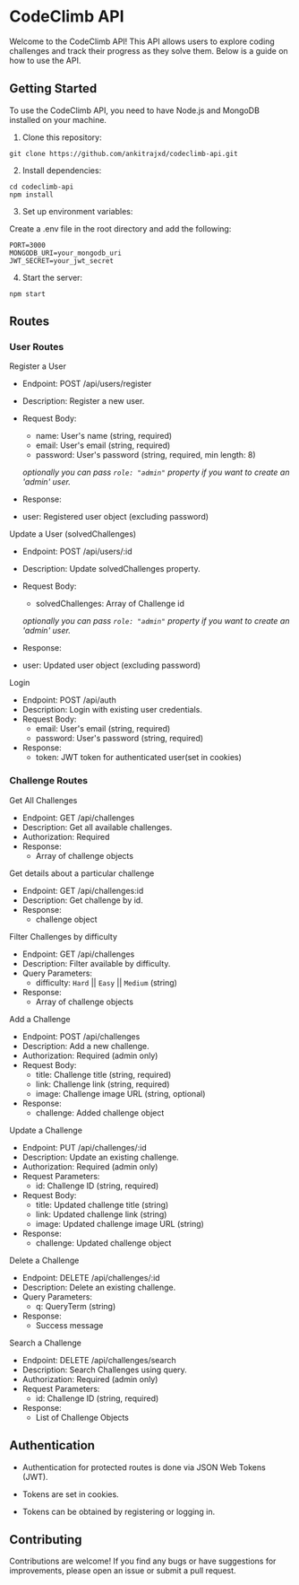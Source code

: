 # CodeClimb API

Welcome to the CodeClimb API! This API allows users to explore coding challenges and track their progress as they solve them. Below is a guide on how to use the API.

## Getting Started

To use the CodeClimb API, you need to have Node.js and MongoDB installed on your machine.

1. Clone this repository:

```
git clone https://github.com/ankitrajxd/codeclimb-api.git
```

2. Install dependencies:

```
cd codeclimb-api
npm install
```

3. Set up environment variables:

Create a .env file in the root directory and add the following:

```
PORT=3000
MONGODB_URI=your_mongodb_uri
JWT_SECRET=your_jwt_secret
```

4. Start the server:

```
npm start
```

## Routes

### User Routes

Register a User

- Endpoint: POST /api/users/register
- Description: Register a new user.
- Request Body:

  - name: User's name (string, required)
  - email: User's email (string, required)
  - password: User's password (string, required, min length: 8)

  _optionally you can pass `role: "admin"` property if you want to create an 'admin' user._

- Response:
- user: Registered user object (excluding password)

Update a User (solvedChallenges)

- Endpoint: POST /api/users/:id
- Description: Update solvedChallenges property.

- Request Body:
  - solvedChallenges: Array of Challenge id

  _optionally you can pass `role: "admin"` property if you want to create an 'admin' user._

- Response:
- user: Updated user object (excluding password)

Login

- Endpoint: POST /api/auth
- Description: Login with existing user credentials.
- Request Body:
  - email: User's email (string, required)
  - password: User's password (string, required)
- Response:
  - token: JWT token for authenticated user(set in cookies)

### Challenge Routes

Get All Challenges

- Endpoint: GET /api/challenges
- Description: Get all available challenges.
- Authorization: Required
- Response:
  - Array of challenge objects


Get details about a particular challenge

- Endpoint: GET /api/challenges:id
- Description: Get challenge by id.
- Response:
  - challenge object

Filter Challenges by difficulty

- Endpoint: GET /api/challenges
- Description: Filter available by difficulty.
- Query Parameters:
  - difficulty: `Hard` || `Easy` || `Medium` (string)
- Response:
  - Array of challenge objects

Add a Challenge

- Endpoint: POST /api/challenges
- Description: Add a new challenge.
- Authorization: Required (admin only)
- Request Body:
  - title: Challenge title (string, required)
  - link: Challenge link (string, required)
  - image: Challenge image URL (string, optional)
- Response:
  - challenge: Added challenge object

Update a Challenge

- Endpoint: PUT /api/challenges/:id
- Description: Update an existing challenge.
- Authorization: Required (admin only)
- Request Parameters:
  - id: Challenge ID (string, required)
- Request Body:
  - title: Updated challenge title (string)
  - link: Updated challenge link (string)
  - image: Updated challenge image URL (string)
- Response:
  - challenge: Updated challenge object

Delete a Challenge

- Endpoint: DELETE /api/challenges/:id
- Description: Delete an existing challenge.
- Query Parameters:
  - q: QueryTerm (string)
- Response:
  - Success message

Search a Challenge

- Endpoint: DELETE /api/challenges/search
- Description: Search Challenges using query.
- Authorization: Required (admin only)
- Request Parameters:
  - id: Challenge ID (string, required)
- Response:
  - List of Challenge Objects

## Authentication

- Authentication for protected routes is done via JSON Web Tokens (JWT).

- Tokens are set in cookies.

- Tokens can be obtained by registering or logging in.

## Contributing

Contributions are welcome! If you find any bugs or have suggestions for improvements, please open an issue or submit a pull request.
